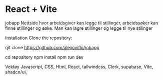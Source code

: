 # React + Vite

jobapp
Nettside hvor arbeidsgiver kan legge til stillinger, arbeidssøker kan finne stillinger og søke. Man kan lagre stillinger og legge til nye stilinger

Installation
Clone the repository:

git clone https://github.com/alexoviflo/jobapp

cd repository
npm install
npm run dev

Vektøy
Javascript, CSS, Html, React, tailwindcss, Clerk, supabase, Vite, shadcn/ui, 
